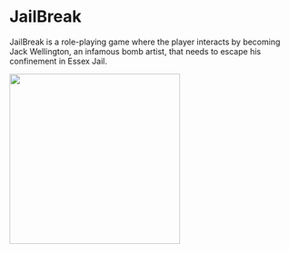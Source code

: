 <h1> JailBreak </h1>
<p> JailBreak is a role-playing game where the player interacts by becoming Jack Wellington, an infamous bomb artist, that needs to escape his confinement in Essex Jail.</p>
<img src "/m1awu/Game-JailBreak/master/titlescreen.PNG" width= "300" height= "300">
